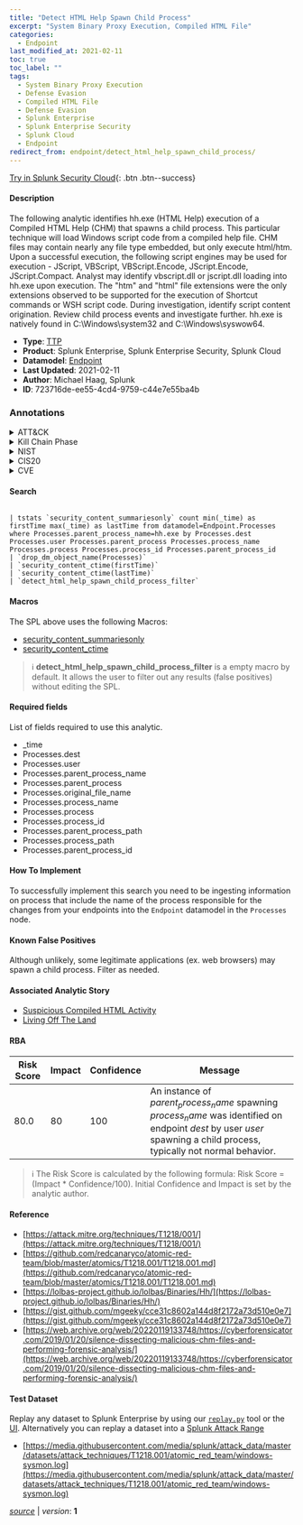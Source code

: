```yaml
---
title: "Detect HTML Help Spawn Child Process"
excerpt: "System Binary Proxy Execution, Compiled HTML File"
categories:
  - Endpoint
last_modified_at: 2021-02-11
toc: true
toc_label: ""
tags:
  - System Binary Proxy Execution
  - Defense Evasion
  - Compiled HTML File
  - Defense Evasion
  - Splunk Enterprise
  - Splunk Enterprise Security
  - Splunk Cloud
  - Endpoint
redirect_from: endpoint/detect_html_help_spawn_child_process/
---
```




[Try in Splunk Security Cloud](https://www.splunk.com/en_us/cyber-security.html){: .btn .btn--success}

#### Description

The following analytic identifies hh.exe (HTML Help) execution of a Compiled HTML Help (CHM) that spawns a child process. This particular technique will load Windows script code from a compiled help file. CHM files may contain nearly any file type embedded, but only execute html/htm. Upon a successful execution, the following script engines may be used for execution - JScript, VBScript, VBScript.Encode, JScript.Encode, JScript.Compact. Analyst may identify vbscript.dll or jscript.dll loading into hh.exe upon execution. The &#34;htm&#34; and &#34;html&#34; file extensions were the only extensions observed to be supported for the execution of Shortcut commands or WSH script code. During investigation, identify script content origination. Review child process events and investigate further. hh.exe is natively found in C:\Windows\system32 and C:\Windows\syswow64.

- **Type**: [TTP](https://github.com/splunk/security_content/wiki/Detection-Analytic-Types)
- **Product**: Splunk Enterprise, Splunk Enterprise Security, Splunk Cloud
- **Datamodel**: [Endpoint](https://docs.splunk.com/Documentation/CIM/latest/User/Endpoint)
- **Last Updated**: 2021-02-11
- **Author**: Michael Haag, Splunk
- **ID**: 723716de-ee55-4cd4-9759-c44e7e55ba4b

### Annotations
<details>
  <summary>ATT&CK</summary>

<div markdown="1">

#### [ATT&CK](https://attack.mitre.org/)

| ID          | Technique   | Tactic         |
| ----------- | ----------- |--------------- |
| [T1218](https://attack.mitre.org/techniques/T1218/) | System Binary Proxy Execution | Defense Evasion |

| [T1218.001](https://attack.mitre.org/techniques/T1218/001/) | Compiled HTML File | Defense Evasion |

</div>
</details>


<details>
  <summary>Kill Chain Phase</summary>

<div markdown="1">

* Actions on Objectives


</div>
</details>


<details>
  <summary>NIST</summary>

<div markdown="1">

* PR.PT
* DE.CM



</div>
</details>

<details>
  <summary>CIS20</summary>

<div markdown="1">

* CIS 8



</div>
</details>

<details>
  <summary>CVE</summary>

<div markdown="1">


</div>
</details>


#### Search

```

| tstats `security_content_summariesonly` count min(_time) as firstTime max(_time) as lastTime from datamodel=Endpoint.Processes where Processes.parent_process_name=hh.exe by Processes.dest Processes.user Processes.parent_process Processes.process_name Processes.process Processes.process_id Processes.parent_process_id 
| `drop_dm_object_name(Processes)` 
| `security_content_ctime(firstTime)` 
| `security_content_ctime(lastTime)` 
| `detect_html_help_spawn_child_process_filter`
```

#### Macros
The SPL above uses the following Macros:
* [security_content_summariesonly](https://github.com/splunk/security_content/blob/develop/macros/security_content_summariesonly.yml)
* [security_content_ctime](https://github.com/splunk/security_content/blob/develop/macros/security_content_ctime.yml)

> :information_source:
> **detect_html_help_spawn_child_process_filter** is a empty macro by default. It allows the user to filter out any results (false positives) without editing the SPL.



#### Required fields
List of fields required to use this analytic.
* _time
* Processes.dest
* Processes.user
* Processes.parent_process_name
* Processes.parent_process
* Processes.original_file_name
* Processes.process_name
* Processes.process
* Processes.process_id
* Processes.parent_process_path
* Processes.process_path
* Processes.parent_process_id



#### How To Implement
To successfully implement this search you need to be ingesting information on process that include the name of the process responsible for the changes from your endpoints into the `Endpoint` datamodel in the `Processes` node.
#### Known False Positives
Although unlikely, some legitimate applications (ex. web browsers) may spawn a child process. Filter as needed.

#### Associated Analytic Story
* [Suspicious Compiled HTML Activity](/stories/suspicious_compiled_html_activity)
* [Living Off The Land](/stories/living_off_the_land)




#### RBA

| Risk Score  | Impact      | Confidence   | Message      |
| ----------- | ----------- |--------------|--------------|
| 80.0 | 80 | 100 | An instance of $parent_process_name$ spawning $process_name$ was identified on endpoint $dest$ by user $user$ spawning a child process, typically not normal behavior. |


> :information_source:
> The Risk Score is calculated by the following formula: Risk Score = (Impact * Confidence/100). Initial Confidence and Impact is set by the analytic author.


#### Reference

* [https://attack.mitre.org/techniques/T1218/001/](https://attack.mitre.org/techniques/T1218/001/)
* [https://github.com/redcanaryco/atomic-red-team/blob/master/atomics/T1218.001/T1218.001.md](https://github.com/redcanaryco/atomic-red-team/blob/master/atomics/T1218.001/T1218.001.md)
* [https://lolbas-project.github.io/lolbas/Binaries/Hh/](https://lolbas-project.github.io/lolbas/Binaries/Hh/)
* [https://gist.github.com/mgeeky/cce31c8602a144d8f2172a73d510e0e7](https://gist.github.com/mgeeky/cce31c8602a144d8f2172a73d510e0e7)
* [https://web.archive.org/web/20220119133748/https://cyberforensicator.com/2019/01/20/silence-dissecting-malicious-chm-files-and-performing-forensic-analysis/](https://web.archive.org/web/20220119133748/https://cyberforensicator.com/2019/01/20/silence-dissecting-malicious-chm-files-and-performing-forensic-analysis/)



#### Test Dataset
Replay any dataset to Splunk Enterprise by using our [`replay.py`](https://github.com/splunk/attack_data#using-replaypy) tool or the [UI](https://github.com/splunk/attack_data#using-ui).
Alternatively you can replay a dataset into a [Splunk Attack Range](https://github.com/splunk/attack_range#replay-dumps-into-attack-range-splunk-server)

* [https://media.githubusercontent.com/media/splunk/attack_data/master/datasets/attack_techniques/T1218.001/atomic_red_team/windows-sysmon.log](https://media.githubusercontent.com/media/splunk/attack_data/master/datasets/attack_techniques/T1218.001/atomic_red_team/windows-sysmon.log)



[*source*](https://github.com/splunk/security_content/tree/develop/detections/endpoint/detect_html_help_spawn_child_process.yml) \| *version*: **1**